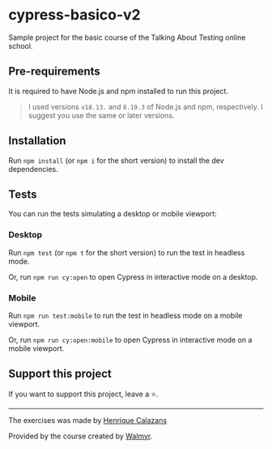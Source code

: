 # cypress-basico-v2

Sample project for the basic course of the Talking About Testing online school. 

## Pre-requirements

It is required to have Node.js and npm installed to run this project.

> I used versions `v18.13.` and `8.19.3` of Node.js and npm, respectively. I suggest you use the same or later versions.

## Installation

Run `npm install` (or `npm i` for the short version) to install the dev dependencies.

## Tests

You can run the tests simulating a desktop or mobile viewport:

### Desktop

Run `npm test` (or `npm t` for the short version) to run the test in headless mode.

Or, run `npm run cy:open` to open Cypress in interactive mode on a desktop.


### Mobile
Run `npm run test:mobile`  to run the test in headless mode on a mobile viewport.

Or, run `npm run cy:open:mobile` to open Cypress in interactive mode on a mobile viewport.

## Support this project

If you want to support this project, leave a ⭐.

___

The exercises was made  by [Henrique Calazans](https://www.linkedin.com/in/henrique-calazans/)

Provided by the course created  by [Walmyr](https://walmyr.dev).

 